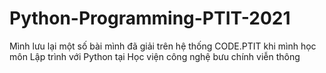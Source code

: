 # Python-Programming-PTIT-2021

Mình lưu lại một số bài mình đã giải trên hệ thống CODE.PTIT khi mình học môn Lập trình với Python tại Học viện công nghệ bưu chính viễn thông
